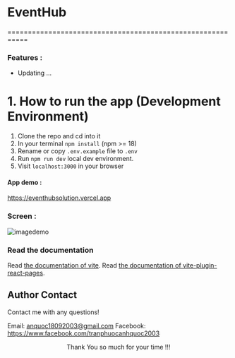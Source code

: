 # EventHub

===========================================================

### Features :

- Updating ...

# 1. How to run the app (Development Environment)

1. Clone the repo and cd into it
2. In your terminal `npm install` (npm >= 18)
3. Rename or copy `.env.example` file to `.env`
4. Run `npm run dev` local dev environment.
5. Visit `localhost:3000` in your browser

#### App demo :

https://eventhubsolution.vercel.app

### Screen :

![imagedemo](https://res.cloudinary.com/dadvtny30/image/upload/v1723965932/portfolio/hlwrv0ifi9kogw6nktpc.png)

### Read the documentation

Read [the documentation of vite](https://vitejs.dev/guide/).
Read [the documentation of vite-plugin-react-pages](https://vitejs.github.io/vite-plugin-react-pages/).

## Author Contact

Contact me with any questions!<br>

Email: anquoc18092003@gmail.com
Facebook: https://www.facebook.com/tranphuocanhquoc2003

<p style="text-align:center">Thank You so much for your time !!!</p>
